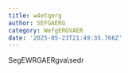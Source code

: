 ```yaml
---
title: w4etqerg
author: SEFGAERG
category: WefgERGVAER
date: '2025-05-23T21:49:35.766Z'
---
```

SegEWRGAERgva\sedr
